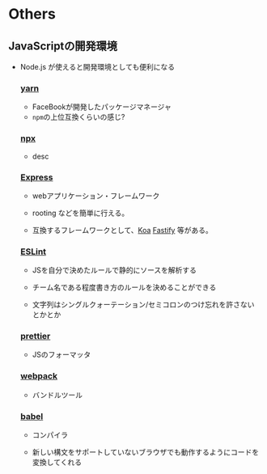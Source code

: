 # Others

## JavaScriptの開発環境

* Node.js が使えると開発環境としても便利になる

  ### [yarn](https://yarnpkg.com/lang/en/)

  * FaceBookが開発したパッケージマネージャ
  * `npm`の上位互換くらいの感じ?

  ### [npx](https://www.npmjs.com/package/npx)

  * desc

  ### [Express](http://expressjs.com/ja/)

  * webアプリケーション・フレームワーク

  * rooting などを簡単に行える。
  * 互換するフレームワークとして、[Koa](https://github.com/koajs/koa) [Fastify](https://github.com/fastify/fastify) 等がある。

  ### [ESLint](https://eslint.org/)

  * JSを自分で決めたルールで静的にソースを解析する

  * チーム名である程度書き方のルールを決めることができる
  * 文字列はシングルクォーテーション/セミコロンのつけ忘れを許さない とかとか

  ### [prettier](https://github.com/prettier/prettier)

  * JSのフォーマッタ

  ### [webpack](https://webpack.js.org/)

  * バンドルツール

  ### [babel](https://babeljs.io/)

  * コンパイラ

  * 新しい構文をサポートしていないブラウザでも動作するようにコードを変換してくれる



